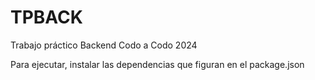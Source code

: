 # TPBACK
 Trabajo práctico Backend Codo a Codo 2024

Para ejecutar, instalar las dependencias que figuran en el package.json
